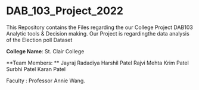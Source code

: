 # DAB_103_Project_2022
This Repository contains the Files regarding the our College Project DAB103 Analytic tools & Decision making.
Our Project is regardingthe data analysis of the Election poll Dataset

**College Name**: St. Clair College

**Team Members: **
Jayraj Radadiya
Harshil Patel
Rajvi Mehta
Krim Patel
Surbhi Patel
Karan Patel

Faculty : Professor Annie Wang.

